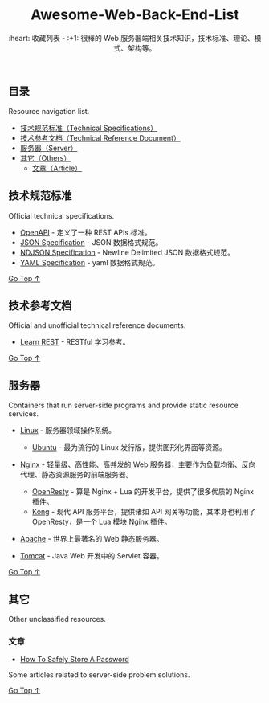 <div align="center">
  <h1>Awesome-Web-Back-End-List</h1>

  <p>:heart: 收藏列表 - :+1: 很棒的 Web 服务器端相关技术知识，技术标准、理论、模式、架构等。</p>
</div>

<br />

## 目录

Resource navigation list.

- [技术规范标准（Technical Specifications）](#技术规范标准)
- [技术参考文档（Technical Reference Document）](#技术参考文档)
- [服务器（Server）](#服务器)
- [其它（Others）](#其它)
  - [文章（Article）](#文章)

## 技术规范标准

Official technical specifications.

- [OpenAPI](https://www.openapis.org/) - 定义了一种 REST APIs 标准。
- [JSON Specification](http://www.json.org/) - JSON 数据格式规范。
- [NDJSON Specification](http://ndjson.org/) - Newline Delimited JSON 数据格式规范。
- [YAML Specification](https://yaml.org/) - yaml 数据格式规范。

[Go Top ↑](#awesome-web-back-end-list)

## 技术参考文档

Official and unofficial technical reference documents.

- [Learn REST](http://rest.elkstein.org/) - RESTful 学习参考。

[Go Top ↑](#awesome-web-back-end-list)

## 服务器

Containers that run server-side programs and provide static resource services.

- [Linux](https://www.linux.org/) - 服务器领域操作系统。
  - [Ubuntu](https://ubuntu.com/) - 最为流行的 Linux 发行版，提供图形化界面等资源。
  
- [Nginx](http://nginx.org/en/) - 轻量级、高性能、高并发的 Web 服务器，主要作为负载均衡、反向代理、静态资源服务的前端服务器。
  - [OpenResty](http://openresty.org/) - 算是 Nginx + Lua 的开发平台，提供了很多优质的 Nginx 插件。
  - [Kong](https://konghq.com/) - 现代 API 服务平台，提供诸如 API 网关等功能，其本身也利用了 OpenResty，是一个 Lua 模块 Nginx 插件。

- [Apache](http://httpd.apache.org/) - 世界上最著名的 Web 静态服务器。

- [Tomcat](http://tomcat.apache.org/) - Java Web 开发中的 Servlet 容器。	

[Go Top ↑](#awesome-web-back-end-list)

## 其它

Other unclassified resources.

### 文章

- [How To Safely Store A Password](https://codahale.com/how-to-safely-store-a-password/)

Some articles related to server-side problem solutions.

[Go Top ↑](#awesome-web-back-end-list)
